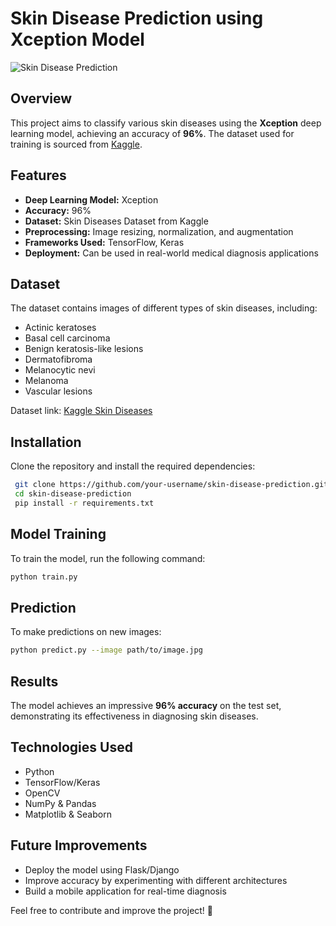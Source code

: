 # Skin Disease Prediction using Xception Model

![Skin Disease Prediction](https://www.kaggleusercontent.com/datasets-images/ascanipek/skin-diseases/0/preview.png)

## Overview
This project aims to classify various skin diseases using the **Xception** deep learning model, achieving an accuracy of **96%**. The dataset used for training is sourced from [Kaggle](https://www.kaggle.com/datasets/ascanipek/skin-diseases).

## Features
- **Deep Learning Model:** Xception
- **Accuracy:** 96%
- **Dataset:** Skin Diseases Dataset from Kaggle
- **Preprocessing:** Image resizing, normalization, and augmentation
- **Frameworks Used:** TensorFlow, Keras
- **Deployment:** Can be used in real-world medical diagnosis applications

## Dataset
The dataset contains images of different types of skin diseases, including:
- Actinic keratoses
- Basal cell carcinoma
- Benign keratosis-like lesions
- Dermatofibroma
- Melanocytic nevi
- Melanoma
- Vascular lesions

Dataset link: [Kaggle Skin Diseases](https://www.kaggle.com/datasets/ascanipek/skin-diseases)

## Installation
Clone the repository and install the required dependencies:

```bash
 git clone https://github.com/your-username/skin-disease-prediction.git
 cd skin-disease-prediction
 pip install -r requirements.txt
```

## Model Training
To train the model, run the following command:

```bash
python train.py
```

## Prediction
To make predictions on new images:

```bash
python predict.py --image path/to/image.jpg
```

## Results
The model achieves an impressive **96% accuracy** on the test set, demonstrating its effectiveness in diagnosing skin diseases.

## Technologies Used
- Python
- TensorFlow/Keras
- OpenCV
- NumPy & Pandas
- Matplotlib & Seaborn

## Future Improvements
- Deploy the model using Flask/Django
- Improve accuracy by experimenting with different architectures
- Build a mobile application for real-time diagnosis


Feel free to contribute and improve the project! 🚀

